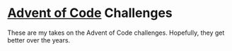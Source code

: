 # [Advent of Code](https://adventofcode.com/) Challenges
These are my takes on the Advent of Code challenges.
Hopefully, they get better over the years.

